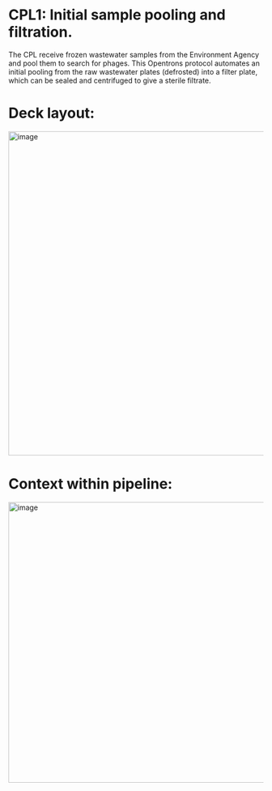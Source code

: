 # CPL1: Initial sample pooling and filtration.

The CPL receive frozen wastewater samples from the Environment Agency and pool them to search for phages. This Opentrons protocol automates an initial pooling from the raw wastewater plates (defrosted) into a filter plate, which can be sealed and centrifuged to give a sterile filtrate. 

# Deck layout:
<img width="640" alt="image" src="https://github.com/citizenphage/protocols/assets/101196413/408b3a37-7b3f-4687-86cc-241de47c0ddf">

# Context within pipeline:
<img width="554" alt="image" src="https://github.com/citizenphage/protocols/assets/101196413/29a30dc2-161c-4d2b-b26e-bdcd96fb3789">
